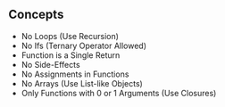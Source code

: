 ## Concepts
* No Loops (Use Recursion)  
* No Ifs (Ternary Operator Allowed)  
* Function is a Single Return  
* No Side-Effects  
* No Assignments in Functions  
* No Arrays (Use List-like Objects)  
* Only Functions with 0 or 1 Arguments (Use Closures)  
